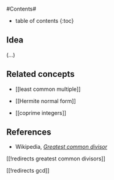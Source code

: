 
#Contents#
* table of contents
{:toc}

## Idea

(...)

## Related concepts

* [[least common multiple]]

* [[Hermite normal form]]

* [[coprime integers]]

## References

* Wikipedia, _[Greatest common divisor](https://en.wikipedia.org/wiki/Greatest_common_divisor)_

[[!redirects greatest common divisors]]

[[!redirects gcd]]
